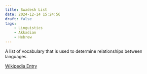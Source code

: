 ```yaml
---
title: Swadesh List
date: 2024-12-14 15:24:56
draft: false
tags:
    - Linguistics
    - Akkadian
    - Hebrew
---
```


A list of vocabulary that is used to determine relationships between languages.

[Wikipedia Entry](https://en.wikipedia.org/wiki/Swadesh_list)
